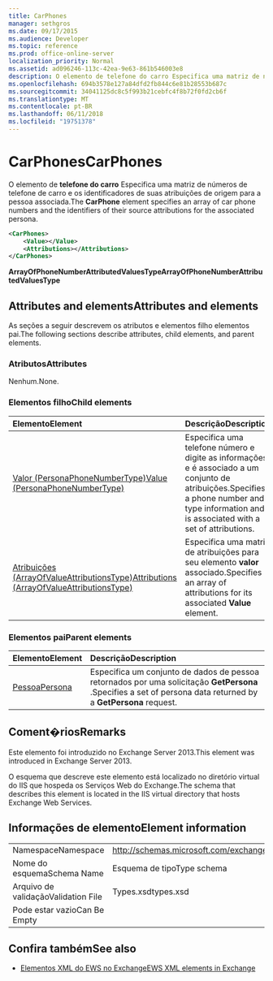 ```yaml
---
title: CarPhones
manager: sethgros
ms.date: 09/17/2015
ms.audience: Developer
ms.topic: reference
ms.prod: office-online-server
localization_priority: Normal
ms.assetid: ad096246-113c-42ea-9e63-861b546003e8
description: O elemento de telefone do carro Especifica uma matriz de números de telefone de carro e os identificadores de suas atribuições de origem para a pessoa associada.
ms.openlocfilehash: 694b3578e127a84dfd2fb844c6e81b28553b687c
ms.sourcegitcommit: 34041125dc8c5f993b21cebfc4f8b72f0fd2cb6f
ms.translationtype: MT
ms.contentlocale: pt-BR
ms.lasthandoff: 06/11/2018
ms.locfileid: "19751378"
---
```

# <a name="carphones"></a><span data-ttu-id="a39a9-103">CarPhones</span><span class="sxs-lookup"><span data-stu-id="a39a9-103">CarPhones</span></span>

<span data-ttu-id="a39a9-104">O elemento de **telefone do carro** Especifica uma matriz de números de telefone de carro e os identificadores de suas atribuições de origem para a pessoa associada.</span><span class="sxs-lookup"><span data-stu-id="a39a9-104">The **CarPhone** element specifies an array of car phone numbers and the identifiers of their source attributions for the associated persona.</span></span> 
  
```XML
<CarPhones>
    <Value></Value>
    <Attributions></Attributions>
</CarPhones>
```

 <span data-ttu-id="a39a9-105">**ArrayOfPhoneNumberAttributedValuesType**</span><span class="sxs-lookup"><span data-stu-id="a39a9-105">**ArrayOfPhoneNumberAttributedValuesType**</span></span>
## <a name="attributes-and-elements"></a><span data-ttu-id="a39a9-106">Attributes and elements</span><span class="sxs-lookup"><span data-stu-id="a39a9-106">Attributes and elements</span></span>

<span data-ttu-id="a39a9-107">As seções a seguir descrevem os atributos e elementos filho elementos pai.</span><span class="sxs-lookup"><span data-stu-id="a39a9-107">The following sections describe attributes, child elements, and parent elements.</span></span>
  
### <a name="attributes"></a><span data-ttu-id="a39a9-108">Atributos</span><span class="sxs-lookup"><span data-stu-id="a39a9-108">Attributes</span></span>

<span data-ttu-id="a39a9-109">Nenhum.</span><span class="sxs-lookup"><span data-stu-id="a39a9-109">None.</span></span>
  
### <a name="child-elements"></a><span data-ttu-id="a39a9-110">Elementos filho</span><span class="sxs-lookup"><span data-stu-id="a39a9-110">Child elements</span></span>

|<span data-ttu-id="a39a9-111">**Elemento**</span><span class="sxs-lookup"><span data-stu-id="a39a9-111">**Element**</span></span>|<span data-ttu-id="a39a9-112">**Descrição**</span><span class="sxs-lookup"><span data-stu-id="a39a9-112">**Description**</span></span>|
|:-----|:-----|
|[<span data-ttu-id="a39a9-113">Valor (PersonaPhoneNumberType)</span><span class="sxs-lookup"><span data-stu-id="a39a9-113">Value (PersonaPhoneNumberType)</span></span>](value-personaphonenumbertype.md) <br/> |<span data-ttu-id="a39a9-114">Especifica uma telefone número e digite as informações e é associado a um conjunto de atribuições.</span><span class="sxs-lookup"><span data-stu-id="a39a9-114">Specifies a phone number and type information and is associated with a set of attributions.</span></span>  <br/> |
|[<span data-ttu-id="a39a9-115">Atribuições (ArrayOfValueAttributionsType)</span><span class="sxs-lookup"><span data-stu-id="a39a9-115">Attributions (ArrayOfValueAttributionsType)</span></span>](attributions-arrayofvalueattributionstype.md) <br/> |<span data-ttu-id="a39a9-116">Especifica uma matriz de atribuições para seu elemento **valor** associado.</span><span class="sxs-lookup"><span data-stu-id="a39a9-116">Specifies an array of attributions for its associated **Value** element.</span></span>  <br/> |
   
### <a name="parent-elements"></a><span data-ttu-id="a39a9-117">Elementos pai</span><span class="sxs-lookup"><span data-stu-id="a39a9-117">Parent elements</span></span>

|<span data-ttu-id="a39a9-118">**Elemento**</span><span class="sxs-lookup"><span data-stu-id="a39a9-118">**Element**</span></span>|<span data-ttu-id="a39a9-119">**Descrição**</span><span class="sxs-lookup"><span data-stu-id="a39a9-119">**Description**</span></span>|
|:-----|:-----|
|[<span data-ttu-id="a39a9-120">Pessoa</span><span class="sxs-lookup"><span data-stu-id="a39a9-120">Persona</span></span>](persona.md) <br/> |<span data-ttu-id="a39a9-121">Especifica um conjunto de dados de pessoa retornados por uma solicitação **GetPersona** .</span><span class="sxs-lookup"><span data-stu-id="a39a9-121">Specifies a set of persona data returned by a **GetPersona** request.</span></span>  <br/> |
   
## <a name="remarks"></a><span data-ttu-id="a39a9-122">Coment�rios</span><span class="sxs-lookup"><span data-stu-id="a39a9-122">Remarks</span></span>

<span data-ttu-id="a39a9-123">Este elemento foi introduzido no Exchange Server 2013.</span><span class="sxs-lookup"><span data-stu-id="a39a9-123">This element was introduced in Exchange Server 2013.</span></span>
  
<span data-ttu-id="a39a9-124">O esquema que descreve este elemento está localizado no diretório virtual do IIS que hospeda os Serviços Web do Exchange.</span><span class="sxs-lookup"><span data-stu-id="a39a9-124">The schema that describes this element is located in the IIS virtual directory that hosts Exchange Web Services.</span></span>
  
## <a name="element-information"></a><span data-ttu-id="a39a9-125">Informações de elemento</span><span class="sxs-lookup"><span data-stu-id="a39a9-125">Element information</span></span>

|||
|:-----|:-----|
|<span data-ttu-id="a39a9-126">Namespace</span><span class="sxs-lookup"><span data-stu-id="a39a9-126">Namespace</span></span>  <br/> |http://schemas.microsoft.com/exchange/services/2006/types  <br/> |
|<span data-ttu-id="a39a9-127">Nome do esquema</span><span class="sxs-lookup"><span data-stu-id="a39a9-127">Schema Name</span></span>  <br/> |<span data-ttu-id="a39a9-128">Esquema de tipo</span><span class="sxs-lookup"><span data-stu-id="a39a9-128">Type schema</span></span>  <br/> |
|<span data-ttu-id="a39a9-129">Arquivo de validação</span><span class="sxs-lookup"><span data-stu-id="a39a9-129">Validation File</span></span>  <br/> |<span data-ttu-id="a39a9-130">Types.xsd</span><span class="sxs-lookup"><span data-stu-id="a39a9-130">types.xsd</span></span>  <br/> |
|<span data-ttu-id="a39a9-131">Pode estar vazio</span><span class="sxs-lookup"><span data-stu-id="a39a9-131">Can Be Empty</span></span>  <br/> ||
   
## <a name="see-also"></a><span data-ttu-id="a39a9-132">Confira também</span><span class="sxs-lookup"><span data-stu-id="a39a9-132">See also</span></span>



- [<span data-ttu-id="a39a9-133">Elementos XML do EWS no Exchange</span><span class="sxs-lookup"><span data-stu-id="a39a9-133">EWS XML elements in Exchange</span></span>](ews-xml-elements-in-exchange.md)

